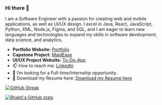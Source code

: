 ### Hi there 👋

I am a Software Engineer with a passion for creating web and mobile applications, as well as UI/UX design. I excel in Java, React, JavaScript, Python, XML, Node.js, Figma, and SQL, and I am eager to learn new languages and technologies to expand my skills in software development, data science, and analytics.


- **Portfolio Website:** [Portfolio](https://bhakti0209.wixsite.com/mysite)  
- **Capstone Project:** [MaidEase](https://github.com/Bhaktipalkar/Maid-Ease)  
- **UI/UX Project Website:** [To-Do-App](https://github.com/Bhaktipalkar/ToDoApplication)     
- 📫 How to reach me: [LinkedIn](https://www.linkedin.com/in/bhakti-palkar/)  
- 🤔 I’m looking for a Full-time/Internship opportunity.  
- 📓 Download my Resume here: [Download my Resume here](https://github.com/Bhaktipalkar/Bhaktipalkar/blob/main/Resume_Bhakti_Palkar.pdf)  

  

[![GitHub Streak](https://streak-stats.demolab.com/?user=Bhaktipalkar)](https://git.io/streak-stats)


[![Bhakti's GitHub stats](https://github-readme-stats.vercel.app/api?username=Bhaktipalkar)](https://github.com/Bhaktipalkar/github-readme-stats)
